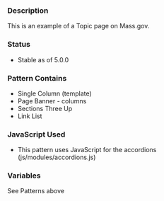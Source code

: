 ### Description
This is an example of a Topic page on Mass.gov.

### Status
* Stable as of 5.0.0

### Pattern Contains
* Single Column (template)
* Page Banner - columns
* Sections Three Up
* Link List

### JavaScript Used
* This pattern uses JavaScript for the accordions (js/modules/accordions.js)

### Variables
See Patterns above

